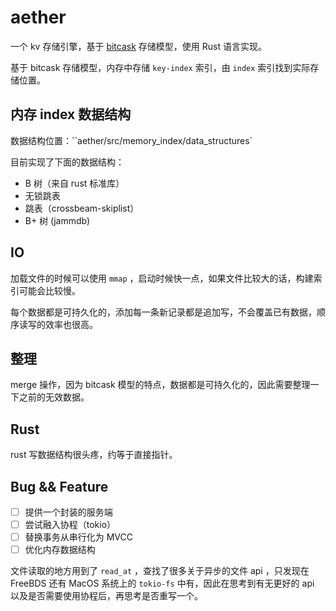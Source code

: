 # aether

一个 kv 存储引擎，基于 [bitcask](https://github.com/basho/bitcask) 存储模型，使用 Rust 语言实现。

基于 bitcask 存储模型，内存中存储 `key-index` 索引，由 `index` 索引找到实际存储位置。

## 内存 index 数据结构

数据结构位置：``aether/src/memory_index/data_structures`

目前实现了下面的数据结构：

- B 树（来自 rust 标准库）
- 无锁跳表
- 跳表（crossbeam-skiplist）
- B+ 树 (jammdb)

## IO

加载文件的时候可以使用 `mmap` ，启动时候快一点，如果文件比较大的话，构建索引可能会比较慢。

每个数据都是可持久化的，添加每一条新记录都是追加写，不会覆盖已有数据，顺序读写的效率也很高。

## 整理

merge 操作，因为 bitcask 模型的特点，数据都是可持久化的，因此需要整理一下之前的无效数据。

## Rust

rust 写数据结构很头疼，约等于直接指针。

## Bug && Feature

- [ ] 提供一个封装的服务端
- [ ] 尝试融入协程（tokio）
- [ ] 替换事务从串行化为 MVCC
- [ ] 优化内存数据结构

文件读取的地方用到了 `read_at` ，查找了很多关于异步的文件 api ，只发现在 FreeBDS 还有 MacOS 系统上的 `tokio-fs` 中有，因此在思考到有无更好的 api 以及是否需要使用协程后，再思考是否重写一个。
